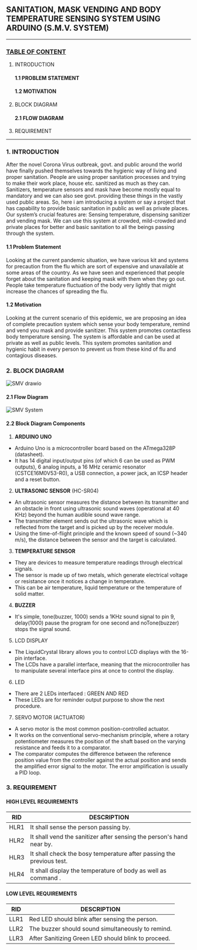 ## SANITATION, MASK VENDING AND BODY TEMPERATURE SENSING SYSTEM USING ARDUINO (S.M.V. SYSTEM)
***
### <ins>TABLE OF CONTENT</ins>
1. INTRODUCTION                                     
   #### 1.1 PROBLEM STATEMENT
   #### 1.2 MOTIVATION
2. BLOCK DIAGRAM
   #### 2.1 FLOW DIAGRAM
3. REQUIREMENT

***
### **1. INTRODUCTION**
After the novel Corona Virus outbreak, govt. and public around the world have finally pushed themselves towards the hygienic way of living and proper sanitation.
People are using proper sanitation processes and trying to make their work place, house etc. sanitized as much as they can. Sanitizers, temperature sensors and mask have become mostly equal to mandatory and we can also see govt. providing these things in the vastly used public areas. 
So, here i am introducing a system or say a project that has capability to provide basic sanitation in public as well as private places. Our system’s crucial features are: Sensing temperature, dispensing sanitizer and vending mask. 
We can use this system at crowded, mild-crowded and private places for better and basic sanitation to all the beings passing through the system.

####  **1.1 Problem Statement**
Looking at the current pandemic situation, we have various kit and systems for precaution from the flu which are sort of expensive and unavailable at some areas of the country.
As we have seen and experienced that people forget about the sanitation and keeping mask with them when they go out.
People take temperature fluctuation of the body very lightly that might increase the chances of spreading the flu.

#### **1.2 Motivation**
Looking at the current scenario of this epidemic, we are proposing an idea of complete precaution system which sense your body temperature, remind and vend you mask and provide sanitizer.
This system promotes contactless body temperature sensing.
The system is affordable and can be used at private as well as public levels.
This system promotes sanitation and hygienic habit in every person to prevent us from these kind of flu and contagious diseases.
### **2. BLOCK DIAGRAM**
![SMV drawio](https://user-images.githubusercontent.com/98824269/155808547-27eb0c87-c47d-41d7-a331-e4a508fdbc85.png)

#### **2.1 Flow Diagram**
![SMV System](https://user-images.githubusercontent.com/98824269/155808968-aedfd9c0-6d86-44d7-b086-897e2493b530.png)

#### **2.2 Block Diagram Components**
1. **ARDUINO UNO** 

* Arduino Uno is a microcontroller board based on the ATmega328P (datasheet).
* It has 14 digital input/output pins (of which 6 can be used as PWM outputs), 6 analog inputs, a 16 MHz ceramic resonator (CSTCE16M0V53-R0), a USB connection, a power jack, an ICSP header and a reset button.
2. **ULTRASONIC SENSOR** (HC-SR04)
* An ultrasonic sensor measures the distance between its transmitter and an obstacle in front using ultrasonic sound waves (operational at 40 KHz) beyond the human audible sound wave range. 
* The transmitter element sends out the ultrasonic wave which is reflected from the target and is picked up by the receiver module. 
* Using the time-of-flight principle and the known speed of sound (~340 m/s), the distance between the sensor and the target is calculated.
3. **TEMPERATURE SENSOR**
* They are devices to measure temperature readings through electrical signals. 
* The sensor is made up of two metals, which generate electrical voltage or resistance once it notices a change in temperature. 
* This can be air temperature, liquid temperature or the temperature of solid matter.
4. **BUZZER**
* It's simple, tone(buzzer, 1000) sends a 1KHz sound signal to pin 9, delay(1000) pause the program for one second and noTone(buzzer) stops the signal sound. 
5. LCD DISPLAY
* The LiquidCrystal library allows you to control LCD displays with the 16-pin interface. 
* The LCDs have a parallel interface, meaning that the microcontroller has to manipulate several interface pins at once to control the display.
6. LED
* There are 2 LEDs interfaced : GREEN AND RED
* These LEDs are for reminder output purpose to show the next procedure.
7. SERVO MOTOR (ACTUATOR)
* A servo motor is the most common position-controlled actuator. 
* It works on the conventional servo-mechanism principle, where a rotary potentiometer measures the position of the shaft based on the varying resistance and feeds it to a comparator. 
* The comparator computes the difference between the reference position value from the controller against the actual position and sends the amplified error signal to the motor. The error amplification is usually a PID loop.
### **3. REQUIREMENT**
#### HIGH LEVEL REQUIREMENTS
|RID|DESCRIPTION|
|----|-----|
|HLR1|It shall sense the person passing by.|
|HLR2|It shall vend the sanitizer after sensing the person's hand near by.|
|HLR3|It shall check the bosy temperature after passing the previous test.|
|HLR4|It shall display the temperature of body as well as command .|

#### LOW LEVEL REQUIREMENTS
|RID|DESCRIPTION|
|----|-----|
|LLR1|Red LED should blink after sensing the person.|
|LLR2|The buzzer should sound simultaneously to remind.|
|LLR3|After Sanitizing Green LED should blink to proceed.|


